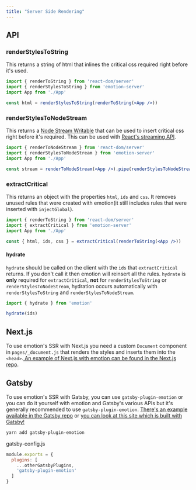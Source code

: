 ```yaml
---
title: "Server Side Rendering"
---
```


## API
### renderStylesToString

This returns a string of html that inlines the critical css required right
before it's used.

```jsx
import { renderToString } from 'react-dom/server'
import { renderStylesToString } from 'emotion-server'
import App from './App'

const html = renderStylesToString(renderToString(<App />))
```

### renderStylesToNodeStream

This returns a
[Node Stream Writable](https://nodejs.org/api/stream.html#stream_class_stream_writable)
that can be used to insert critical css right before it's required. This can be
used with
[React's streaming API](https://reactjs.org/docs/react-dom-server.html#rendertonodestream).

```jsx
import { renderToNodeStream } from 'react-dom/server'
import { renderStylesToNodeStream } from 'emotion-server'
import App from './App'

const stream = renderToNodeStream(<App />).pipe(renderStylesToNodeStream())
```

### extractCritical

This returns an object with the properties `html`, `ids` and `css`. It removes
unused rules that were created with emotion(it still includes rules that were
inserted with `injectGlobal`).

```jsx
import { renderToString } from 'react-dom/server'
import { extractCritical } from 'emotion-server'
import App from './App'

const { html, ids, css } = extractCritical(renderToString(<App />))
```

#### hydrate

`hydrate` should be called on the client with the `ids` that `extractCritical`
returns. If you don't call it then emotion will reinsert all the rules.
`hydrate` is **only** required for `extractCritical`, **not** for
`renderStylesToString` or `renderStylesToNodeStream`, hydration occurs
automatically with `renderStylesToString` and `renderStylesToNodeStream`.

```jsx
import { hydrate } from 'emotion'

hydrate(ids)
```


## Next.js

To use emotion's SSR with Next.js you need a custom `Document` component in `pages/_document.js` that renders the styles and inserts them into the `<head>`.[ An example of Next.js with emotion can be found in the Next.js repo](https://github.com/zeit/next.js/tree/master/examples/with-emotion).

## Gatsby

To use emotion's SSR with Gatsby, you can use `gatsby-plugin-emotion` or you can do it yourself with emotion and Gatsby's various APIs but it's generally recommended to use `gatsby-plugin-emotion`. [There's an example available in the Gatsby repo](https://github.com/gatsbyjs/gatsby/tree/master/examples/using-emotion) or [you can look at this site which is built with Gatsby!](https://github.com/emotion-js/emotion/tree/master/packages/site)

```bash
yarn add gatsby-plugin-emotion
```
gatsby-config.js
```jsx
module.exports = {
  plugins: [
    ...otherGatsbyPlugins,
    'gatsby-plugin-emotion'
  ]
}
```